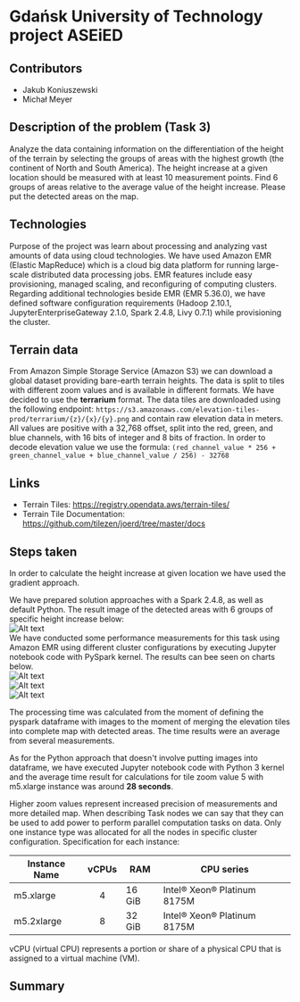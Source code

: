 
# Gdańsk University of Technology project ASEiED

## Contributors
- Jakub Koniuszewski
- Michał Meyer

## Description of the problem (Task 3)
Analyze the data containing information on the differentiation of the height of the terrain
by selecting the groups of areas with the highest growth (the continent of North and South America). 
The height increase at a given location should be measured with at least 10 measurement points.
Find 6 groups of areas relative to the average value of the height increase. Please put the detected areas on the map.

## Technologies
Purpose of the project was learn about processing and analyzing vast amounts of data using cloud technologies. 
We have used Amazon EMR (Elastic MapReduce) which is a cloud big data platform for running large-scale distributed
data processing jobs. EMR features include easy provisioning, managed scaling, and reconfiguring of computing clusters.
Regarding additional technologies beside EMR (EMR 5.36.0), we have defined software configuration requirements (Hadoop 2.10.1, JupyterEnterpriseGateway 2.1.0, Spark 2.4.8, Livy 0.7.1) while provisioning the cluster.

## Terrain data
From Amazon Simple Storage Service (Amazon S3) we can download a global dataset providing bare-earth terrain heights.
The data is split to tiles with different zoom values and is available in different formats. We have decided to use the 
**terrarium** format. The data tiles are downloaded using the following endpoint:
```https://s3.amazonaws.com/elevation-tiles-prod/terrarium/{z}/{x}/{y}.png``` and contain raw elevation data
in meters. All values are positive with a 32,768 offset, split into the red, green, and blue channels, 
with 16 bits of integer and 8 bits of fraction. In order to decode elevation value we use the formula:
```(red_channel_value * 256 + green_channel_value + blue_channel_value / 256) - 32768```

## Links
- Terrain Tiles: https://registry.opendata.aws/terrain-tiles/
- Terrain Tile Documentation: https://github.com/tilezen/joerd/tree/master/docs

## Steps taken
In order to calculate the height increase at given location we have used the gradient approach. 

We have prepared solution approaches with a Spark 2.4.8, as well as default Python.
The result image of the detected areas with 6 groups of specific height increase below:
<photo>
<br/>
<img src="images/gradient_map.png" alt="Alt text" style="display: inline-block; margin: 0 auto; max-width: 550px">
<br/>
We have conducted some performance measurements for this task using Amazon EMR using 
different cluster configurations by executing Jupyter notebook code with PySpark kernel.
The results can bee seen on charts below.
<br/>
<img src="images/plot_1.png" alt="Alt text" align="center" style="display: inline-block; margin: 0 auto; max-width: 550px"><br/>
<img src="images/plot_2.png" alt="Alt text" align="center" style="display: inline-block; margin: 0 auto; max-width: 550px"><br/>
<img src="images/plot_3.png" alt="Alt text" align="center" style="display: inline-block; margin: 0 auto; max-width: 550px"><br/>

The processing time was calculated from the moment of defining the pyspark dataframe with images to the moment
of merging the elevation tiles into complete map with detected areas.
The time results were an average from several measurements.

As for the Python approach that doesn't involve putting images into dataframe,
we have executed Jupyter notebook code with Python 3 kernel and the average time result for calculations for tile zoom value 5 with m5.xlarge instance was around **28 seconds**.

Higher zoom values represent increased precision of measurements and more detailed map. 
When describing Task nodes we can say that they can be used to add power to perform parallel computation tasks on data.
Only one instance type was allocated for all the nodes in specific cluster configuration.
Specification for each instance: 

| Instance Name | vCPUs | RAM    | CPU series |
|---------------|:-----:|--------|------------|
| m5.xlarge     |   4   | 16 GiB | Intel® Xeon® Platinum 8175M  |
| m5.2xlarge    |   8   | 32 GiB | Intel® Xeon® Platinum 8175M  |
vCPU (virtual CPU) represents a portion or share of a physical CPU that is assigned to a virtual machine (VM).

## Summary

